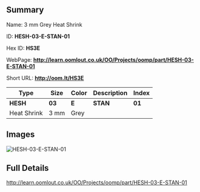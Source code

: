 

## Summary
 
Name: 3 mm Grey Heat Shrink

ID: __HESH-03-E-STAN-01__

Hex ID: __HS3E__

WebPage: __http://learn.oomlout.co.uk/OO/Projects/oomp/part/HESH-03-E-STAN-01__

Short URL: __http://oom.lt/HS3E__


| Type   | Size   | Color   | Description   | Index   |    
| ----- | ------   | ------   | -----   | ----   |    
| __HESH__   					| __03__   					| __E__    						| __STAN__    					| __01__ |    
| Heat Shrink		| 3 mm	| Grey		| 	| 	|

## Images
![HESH-03-E-STAN-01](http://oomlout.com/oomp-gen/parts/HESH-03-E-STAN-01/HESH-03-E-STAN-01_420.jpg)

## Full Details

 http://learn.oomlout.co.uk/OO/Projects/oomp/part/HESH-03-E-STAN-01

